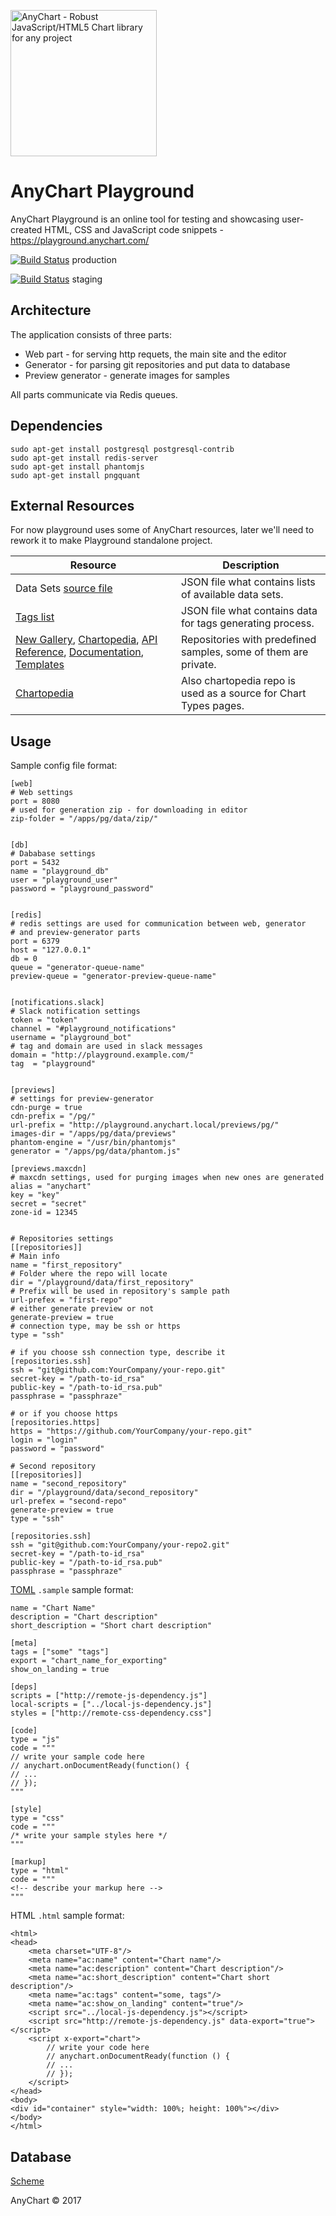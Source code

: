 [<img src="https://cdn.anychart.com/images/logo-transparent-segoe.png?2" width="234px" alt="AnyChart - Robust JavaScript/HTML5 Chart library for any project">](https://anychart.com)

# AnyChart Playground

AnyChart Playground is an online tool for testing and showcasing user-created HTML, 
CSS and JavaScript code snippets - https://playground.anychart.com/

[![Build Status](https://travis-ci.com/AnyChart/playground.svg?token=ERMLfyrvWdA8g6gi11Vp&branch=master)](https://travis-ci.com/AnyChart/playground) production

[![Build Status](https://travis-ci.com/AnyChart/playground.svg?token=ERMLfyrvWdA8g6gi11Vp&branch=staging)](https://travis-ci.com/AnyChart/playground) staging




## Architecture
The application consists of three parts:
* Web part - for serving http requets, the main site and the editor
* Generator - for parsing git repositories and put data to database
* Preview generator - generate images for samples

All parts communicate via Redis queues.


## Dependencies
```
sudo apt-get install postgresql postgresql-contrib
sudo apt-get install redis-server
sudo apt-get install phantomjs
sudo apt-get install pngquant
```

## External Resources
For now playground uses some of AnyChart resources, later we'll need to rework it to make Playground standalone project.
  
| Resource | Description |
| ------------- | ------------- |
| Data Sets [source file](https://static.anychart.com/cdn/anydata/common/index.json)  | JSON file what contains lists of available data sets.|
| [Tags list](https://static.anychart.com/utility/tags_list.json)  | JSON file what contains data for tags generating process. |
| [New Gallery](https://github.com/AnyChart/playground.anychart.com-gallery), [Chartopedia](https://github.com/AnyChart/Chartopedia.git), [API Reference](https://github.com/AnyChart/api.anychart.com.git), [Documentation](https://github.com/AnyChart/docs.anychart.com.git), [Templates](https://github.com/AnyChart/playground-templates.git) | Repositories with predefined samples, some of them are private. |
| [Chartopedia](https://github.com/AnyChart/Chartopedia.git) | Also chartopedia repo is used as a source for Chart Types pages. |


## Usage
Sample config file format:

```
[web]
# Web settings
port = 8080
# used for generation zip - for downloading in editor
zip-folder = "/apps/pg/data/zip/"


[db]
# Dababase settings
port = 5432
name = "playground_db"
user = "playground_user"
password = "playground_password"


[redis]
# redis settings are used for communication between web, generator 
# and preview-generator parts
port = 6379
host = "127.0.0.1"
db = 0
queue = "generator-queue-name"
preview-queue = "generator-preview-queue-name"


[notifications.slack]
# Slack notification settings
token = "token"
channel = "#playground_notifications"
username = "playground_bot"
# tag and domain are used in slack messages
domain = "http://playground.example.com/"
tag  = "playground"


[previews]
# settings for preview-generator
cdn-purge = true
cdn-prefix = "/pg/"
url-prefix = "http://playground.anychart.local/previews/pg/"
images-dir = "/apps/pg/data/previews"
phantom-engine = "/usr/bin/phantomjs"
generator = "/apps/pg/data/phantom.js"

[previews.maxcdn]
# maxcdn settings, used for purging images when new ones are generated
alias = "anychart"
key = "key"
secret = "secret"
zone-id = 12345


# Repositories settings
[[repositories]]
# Main info
name = "first_repository"
# Folder where the repo will locate
dir = "/playground/data/first_repository"
# Prefix will be used in repository's sample path
url-prefex = "first-repo"
# either generate preview or not
generate-preview = true
# connection type, may be ssh or https
type = "ssh"

# if you choose ssh connection type, describe it
[repositories.ssh]
ssh = "git@github.com:YourCompany/your-repo.git"
secret-key = "/path-to-id_rsa"
public-key = "/path-to-id_rsa.pub"
passphrase = "passphraze"

# or if you choose https
[repositories.https]
https = "https://github.com/YourCompany/your-repo.git"
login = "login"
password = "password"

# Second repository
[[repositories]]
name = "second_repository"
dir = "/playground/data/second_repository"
url-prefex = "second-repo"
generate-preview = true
type = "ssh"

[repositories.ssh]
ssh = "git@github.com:YourCompany/your-repo2.git"
secret-key = "/path-to-id_rsa"
public-key = "/path-to-id_rsa.pub"
passphrase = "passphraze"
```

[TOML](https://github.com/toml-lang/toml) `.sample` sample format:
```
name = "Chart Name"
description = "Chart description"
short_description = "Short chart description" 

[meta]
tags = ["some" "tags"]
export = "chart_name_for_exporting"
show_on_landing = true

[deps]
scripts = ["http://remote-js-dependency.js"]
local-scripts = ["../local-js-dependency.js"]
styles = ["http://remote-css-dependency.css"]

[code]
type = "js"
code = """
// write your sample code here
// anychart.onDocumentReady(function() {
// ...
// });
"""

[style]
type = "css"
code = """
/* write your sample styles here */
"""

[markup]
type = "html"
code = """
<!-- describe your markup here -->
"""
```

HTML `.html` sample format:
```
<html>
<head>
    <meta charset="UTF-8"/>
    <meta name="ac:name" content="Chart name"/>
    <meta name="ac:description" content="Chart description"/>
    <meta name="ac:short_description" content="Chart short description"/>
    <meta name="ac:tags" content="some, tags"/>
    <meta name="ac:show_on_landing" content="true"/>
    <script src="../local-js-dependency.js"></script>
    <script src="http://remote-js-dependency.js" data-export="true"></script>
    <script x-export="chart">
        // write your code here
        // anychart.onDocumentReady(function () {
        // ...
        // });
    </script>
</head>
<body>
<div id="container" style="width: 100%; height: 100%"></div>
</body>
</html>
```

## Database
[Scheme](https://github.com/AnyChart/playground/blob/staging/src/sql/scheme_postgre.sql)


AnyChart © 2017
